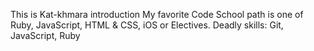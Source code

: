 This is Kat-khmara introduction
My favorite Code School path is one of Ruby, JavaScript, HTML & CSS, iOS or Electives.
Deadly skills: 
Git, 
JavaScript, 
Ruby